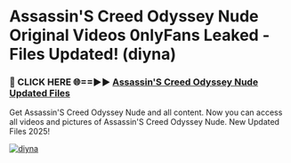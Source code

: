 # Assassin'S Creed Odyssey Nude Original Videos 0nlyFans Leaked - Files Updated! (diyna)

<h3>🔴 CLICK HERE 🌐==►► <a href="https://tinyurl.com/5h6xmrr3" rel="nofollow">Assassin'S Creed Odyssey Nude Updated Files</a></h3>

Get Assassin'S Creed Odyssey Nude and all content. Now you can access all videos and pictures of Assassin'S Creed Odyssey Nude. New Updated Files 2025!

[![diyna](https://i.imgur.com/KVD873Z.gif)](https://tinyurl.com/5h6xmrr3)
